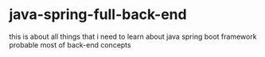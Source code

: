 # java-spring-full-back-end
this is about all things that i need to learn about java spring boot framework probable most of back-end concepts 
